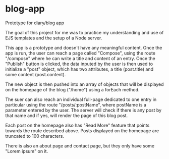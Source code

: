 # blog-app
Prototype for diary/blog app

The goal of this project for me was to practice my understanding and use of EJS templates and the setup of a Node server. 

This app is a prototype and doesn't have any meaningful content. Once the app is run, the user can reach a page called "Compose",
using the route "/compose" where he can write a title and content of an entry. Once the "Publish" button is clicked, the data inputed
by the user is then used to initialize a "post" object, which has two attributes, a title (post.title) and some content (post.content).

The new object is then pushed into an array of objects that will be displayed on the homepage of the blog ("/home") using a forEach method.

The suer can also reach an individual full-page dedicated to one entry in particular using the route "/posts/:postName", where postName is a
parameter entered by the user. The server will check if there is any post by that name and if yes, will render the page of this blog post.

Each post on the homepage also has "Read More" feature that points towards the route described above. Posts displayed on the homepage are truncated
to 100 characters.

There is also an about page and contact page, but they only have some "Lorem ipsum" on it.
